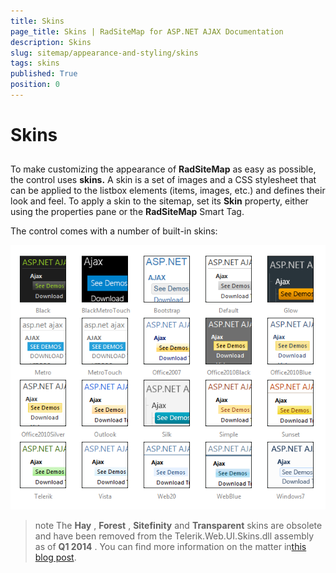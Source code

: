 ```yaml
---
title: Skins
page_title: Skins | RadSiteMap for ASP.NET AJAX Documentation
description: Skins
slug: sitemap/appearance-and-styling/skins
tags: skins
published: True
position: 0
---
```


# Skins



## 

To make customizing the appearance of **RadSiteMap** as easy as possible, the control uses **skins.** A skin is a set of images and a CSS stylesheet that can be applied to the listbox elements (items, images, etc.) and defines their look and feel. To apply a skin to the sitemap, set its **Skin** property, either using the properties pane or the **RadSiteMap** Smart Tag.

The control comes with a number of built-in skins:

![Skins](images/sitemap_skins_thumnail.png)

>note The **Hay** , **Forest** , **Sitefinity** and **Transparent** skins are obsolete and have been removed from the Telerik.Web.UI.Skins.dll assembly as of **Q1 2014** . You can find more information on the matter in[this blog post](http://blogs.telerik.com/aspnet-ajax/posts/13-04-11/6-telerik-asp.net-ajax-skins-going-obsolete).
>

